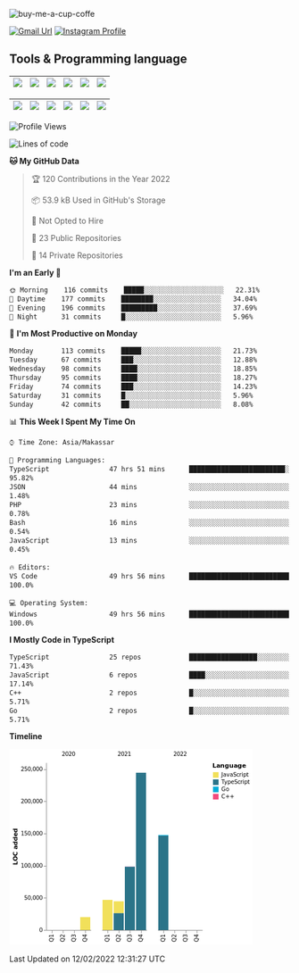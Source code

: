 
![buy-me-a-cup-coffe](https://www.buymeacoffee.com/assets/img/guidelines/download-assets-sm-1.svg)

[![Gmail Url](https://img.shields.io/twitter/url?label=aaulia.raahman@gmail.com&logo=gmail&style=social&url=http%3A%2F%2Fmailto%3Acontact.aaulia.raahman@gmail.com)](mailto:aaulia.raahman@gmail.com) [![Instagram Profile](https://img.shields.io/twitter/url?label=auliyrhman&logo=instagram&style=social&url=https://www.instagram.com/auliyrhman/)](https://www.instagram.com/auliyrhman)

## Tools & Programming language

| [<img src="https://upload.wikimedia.org/wikipedia/commons/4/4c/Typescript_logo_2020.svg" width="50">]() | [<img src="https://cdn.svgporn.com/logos/javascript.svg" width="50">]() | [<img src="https://cdn.svgporn.com/logos/mysql.svg" width="50">]() | <img src="https://cdn.svgporn.com/logos/firebase.svg" width="50"/> | <img src="https://cdn.svgporn.com/logos/mongodb.svg" width="50"/> | <img src="https://cdn.worldvectorlogo.com/logos/c.svg" width="50"/> |
| ------------------------------------------------------------------------------------------------------- | ----------------------------------------------------------------------- | --------------------------------------------------------------------------------------------- | ------------------------------------------------------------------ | ----------------------------------------------------------- | ------------------------------------------------------------------ |

| [<img src="https://www.svgrepo.com/show/306460/nestjs.svg" width="50">]() | [<img src="https://camo.githubusercontent.com/8ac3f7b51de4853384673841868d1c6eb9de77c3b44a891dc53ff9ec27457d3f/68747470733a2f2f636e63662d6272616e64696e672e6e65746c6966792e6170702f696d672f70726f6a656374732f677270632f686f72697a6f6e74616c2f636f6c6f722f677270632d686f72697a6f6e74616c2d636f6c6f722e737667" width="50">]() | [<img src="https://upload.wikimedia.org/wikipedia/commons/8/8e/Nextjs-logo.svg" width="50">]() | [<img src="https://upload.wikimedia.org/wikipedia/commons/a/a7/React-icon.svg" width="50">]() |  [<img src="https://upload.wikimedia.org/wikipedia/commons/d/d9/Node.js_logo.svg" width="50">]() | [<img src="https://cdn.svgporn.com/logos/express.svg" width="50">]() |
| ---------------------------------------------------------------------------------------------- | --------------------------------------------------------------------------------------------------------------------------------------------------------------------------------------------------------------------------------------------------------------------------------------------------------------------------- | ------------------------------------------------------------------------- | ------------------------------------------------------------------- | ------------------------------------------------------------------- | ------------------------------------------------------------------- |


<!--
**aulyarahman/aulyarahman** is a ✨ _special_ ✨ repository because its `README.md` (this file) appears on your GitHub profile.

Here are some ideas to get you started:

- 🔭 I’m currently working on ...
- 🌱 I’m currently learning ...
- 👯 I’m looking to collaborate on ...
- 🤔 I’m looking for help with ...
- 💬 Ask me about ...
- 📫 How to reach me: ...
- 😄 Pronouns: ...
- ⚡ Fun fact: ...
-->

<!--START_SECTION:waka-->
![Profile Views](http://img.shields.io/badge/Profile%20Views-1-blue)

![Lines of code](https://img.shields.io/badge/From%20Hello%20World%20I%27ve%20Written-602%20Thousand%20lines%20of%20code-blue)

**🐱 My GitHub Data** 

> 🏆 120 Contributions in the Year 2022
 > 
> 📦 53.9 kB Used in GitHub's Storage 
 > 
> 🚫 Not Opted to Hire
 > 
> 📜 23 Public Repositories 
 > 
> 🔑 14 Private Repositories  
 > 
**I'm an Early 🐤** 

```text
🌞 Morning    116 commits    █████░░░░░░░░░░░░░░░░░░░░   22.31% 
🌆 Daytime    177 commits    ████████░░░░░░░░░░░░░░░░░   34.04% 
🌃 Evening    196 commits    █████████░░░░░░░░░░░░░░░░   37.69% 
🌙 Night      31 commits     █░░░░░░░░░░░░░░░░░░░░░░░░   5.96%

```
📅 **I'm Most Productive on Monday** 

```text
Monday       113 commits    █████░░░░░░░░░░░░░░░░░░░░   21.73% 
Tuesday      67 commits     ███░░░░░░░░░░░░░░░░░░░░░░   12.88% 
Wednesday    98 commits     ████░░░░░░░░░░░░░░░░░░░░░   18.85% 
Thursday     95 commits     ████░░░░░░░░░░░░░░░░░░░░░   18.27% 
Friday       74 commits     ███░░░░░░░░░░░░░░░░░░░░░░   14.23% 
Saturday     31 commits     █░░░░░░░░░░░░░░░░░░░░░░░░   5.96% 
Sunday       42 commits     ██░░░░░░░░░░░░░░░░░░░░░░░   8.08%

```


📊 **This Week I Spent My Time On** 

```text
⌚︎ Time Zone: Asia/Makassar

💬 Programming Languages: 
TypeScript               47 hrs 51 mins      ████████████████████████░   95.82% 
JSON                     44 mins             ░░░░░░░░░░░░░░░░░░░░░░░░░   1.48% 
PHP                      23 mins             ░░░░░░░░░░░░░░░░░░░░░░░░░   0.78% 
Bash                     16 mins             ░░░░░░░░░░░░░░░░░░░░░░░░░   0.54% 
JavaScript               13 mins             ░░░░░░░░░░░░░░░░░░░░░░░░░   0.45%

🔥 Editors: 
VS Code                  49 hrs 56 mins      █████████████████████████   100.0%

💻 Operating System: 
Windows                  49 hrs 56 mins      █████████████████████████   100.0%

```

**I Mostly Code in TypeScript** 

```text
TypeScript               25 repos            █████████████████░░░░░░░░   71.43% 
JavaScript               6 repos             ████░░░░░░░░░░░░░░░░░░░░░   17.14% 
C++                      2 repos             █░░░░░░░░░░░░░░░░░░░░░░░░   5.71% 
Go                       2 repos             █░░░░░░░░░░░░░░░░░░░░░░░░   5.71%

```


**Timeline**

![Chart not found](https://raw.githubusercontent.com/aulyarahman/aulyarahman/main/charts/bar_graph.png) 


 Last Updated on 12/02/2022 12:31:27 UTC
<!--END_SECTION:waka-->
